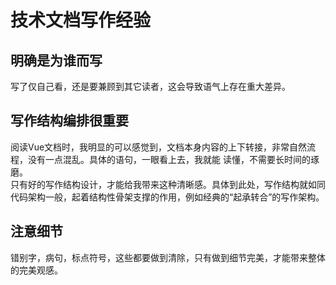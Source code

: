 # 技术文档写作经验

## 明确是为谁而写

写了仅自己看，还是要兼顾到其它读者，这会导致语气上存在重大差异。


## 写作结构编排很重要

阅读Vue文档时，我明显的可以感觉到，文档本身内容的上下转接，非常自然流程，没有一点混乱。具体的语句，一眼看上去，我就能
读懂，不需要长时间的琢磨。  
只有好的写作结构设计，才能给我带来这种清晰感。具体到此处，写作结构就如同代码架构一般，起着结构性骨架支撑的作用，例如经典的“起承转合”的写作架构。  


## 注意细节

错别字，病句，标点符号，这些都要做到清除，只有做到细节完美，才能带来整体的完美观感。